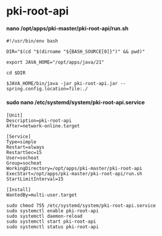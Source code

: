 # pki-root-api

#### nano /opt/apps/pki-master/pki-root-api/run.sh

```text
#!/usr/bin/env bash

DIR="$(cd "$(dirname "${BASH_SOURCE[0]}")" && pwd)"

export JAVA_HOME="/opt/apps/java/21"

cd $DIR

$JAVA_HOME/bin/java -jar pki-root-api.jar --spring.config.location=file:./
```

#### sudo nano /etc/systemd/system/pki-root-api.service

```text
[Unit]
Description=pki-root-api
After=network-online.target

[Service]
Type=simple
Restart=always
RestartSec=15
User=socheat
Group=socheat
WorkingDirectory=/opt/apps/pki-master/pki-root-api
ExecStart=/opt/apps/pki-master/pki-root-api/run.sh
StartLimitInterval=15

[Install]
WantedBy=multi-user.target
```

```shell
sudo chmod 755 /etc/systemd/system/pki-root-api.service
sudo systemctl enable pki-root-api
sudo systemctl daemon-reload
sudo systemctl start pki-root-api
sudo systemctl status pki-root-api
```